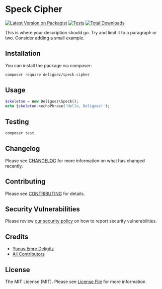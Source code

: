 # Speck Cipher

[![Latest Version on Packagist](https://img.shields.io/packagist/v/deligoez/speck-cipher.svg?style=flat-square)](https://packagist.org/packages/deligoez/speck-cipher)
[![Tests](https://github.com/deligoez/speck-cipher/actions/workflows/run-tests.yml/badge.svg?branch=main)](https://github.com/deligoez/speck-cipher/actions/workflows/run-tests.yml)
[![Total Downloads](https://img.shields.io/packagist/dt/deligoez/speck-cipher.svg?style=flat-square)](https://packagist.org/packages/deligoez/speck-cipher)

This is where your description should go. Try and limit it to a paragraph or two. Consider adding a small example.

## Installation

You can install the package via composer:

```bash
composer require deligoez/speck-cipher
```

## Usage

```php
$skeleton = new Deligoez\Speck();
echo $skeleton->echoPhrase('Hello, Deligoez!');
```

## Testing

```bash
composer test
```

## Changelog

Please see [CHANGELOG](CHANGELOG.md) for more information on what has changed recently.

## Contributing

Please see [CONTRIBUTING](https://github.com/spatie/.github/blob/main/CONTRIBUTING.md) for details.

## Security Vulnerabilities

Please review [our security policy](../../security/policy) on how to report security vulnerabilities.

## Credits

- [Yunus Emre Deligöz](https://github.com/deligoez)
- [All Contributors](../../contributors)

## License

The MIT License (MIT). Please see [License File](LICENSE.md) for more information.
